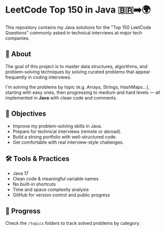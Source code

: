 
# LeetCode Top 150 in Java 🇧🇷➡️🌍

This repository contains my Java solutions for the "Top 150 LeetCode Questions" commonly asked in technical interviews at major tech companies.

## 📌 About

The goal of this project is to master data structures, algorithms, and problem-solving techniques by solving curated problems that appear frequently in coding interviews.

I'm solving the problems by topic (e.g. Arrays, Strings, HashMaps...), starting with easy ones, then progressing to medium and hard levels — all implemented in **Java** with clean code and comments.

## 🎯 Objectives

- Improve my problem-solving skills in Java.
- Prepare for technical interviews (remote or abroad).
- Build a strong portfolio with well-structured code.
- Get comfortable with real interview-style challenges.

## 🛠️ Tools & Practices

- Java 17
- Clean code & meaningful variable names
- No built-in shortcuts
- Time and space complexity analysis
- GitHub for version control and public progress

## 🚀 Progress

Check the `/topics` folders to track solved problems by category.
